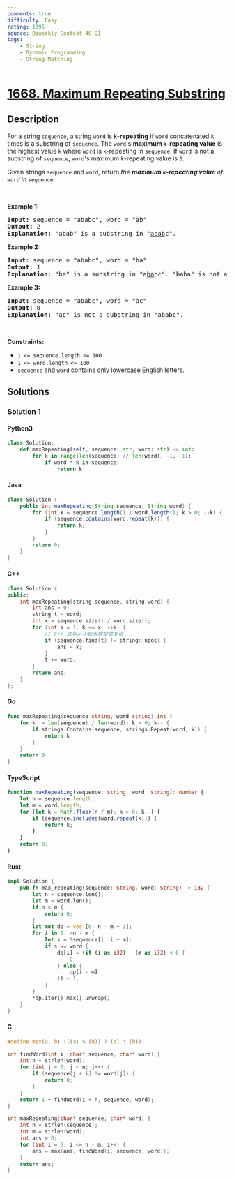 ```yaml
---
comments: true
difficulty: Easy
rating: 1395
source: Biweekly Contest 40 Q1
tags:
    - String
    - Dynamic Programming
    - String Matching
---
```


<!-- problem:start -->

# [1668. Maximum Repeating Substring](https://leetcode.com/problems/maximum-repeating-substring)

## Description

<!-- description:start -->

<p>For a string <code>sequence</code>, a string <code>word</code> is <strong><code>k</code>-repeating</strong> if <code>word</code> concatenated <code>k</code> times is a substring of <code>sequence</code>. The <code>word</code>&#39;s <strong>maximum <code>k</code>-repeating value</strong> is the highest value <code>k</code> where <code>word</code> is <code>k</code>-repeating in <code>sequence</code>. If <code>word</code> is not a substring of <code>sequence</code>, <code>word</code>&#39;s maximum <code>k</code>-repeating value is <code>0</code>.</p>

<p>Given strings <code>sequence</code> and <code>word</code>, return <em>the <strong>maximum <code>k</code>-repeating value</strong> of <code>word</code> in <code>sequence</code></em>.</p>

<p>&nbsp;</p>
<p><strong class="example">Example 1:</strong></p>

<pre>
<strong>Input:</strong> sequence = &quot;ababc&quot;, word = &quot;ab&quot;
<strong>Output:</strong> 2
<strong>Explanation: </strong>&quot;abab&quot; is a substring in &quot;<u>abab</u>c&quot;.
</pre>

<p><strong class="example">Example 2:</strong></p>

<pre>
<strong>Input:</strong> sequence = &quot;ababc&quot;, word = &quot;ba&quot;
<strong>Output:</strong> 1
<strong>Explanation: </strong>&quot;ba&quot; is a substring in &quot;a<u>ba</u>bc&quot;. &quot;baba&quot; is not a substring in &quot;ababc&quot;.
</pre>

<p><strong class="example">Example 3:</strong></p>

<pre>
<strong>Input:</strong> sequence = &quot;ababc&quot;, word = &quot;ac&quot;
<strong>Output:</strong> 0
<strong>Explanation: </strong>&quot;ac&quot; is not a substring in &quot;ababc&quot;. 
</pre>

<p>&nbsp;</p>
<p><strong>Constraints:</strong></p>

<ul>
	<li><code>1 &lt;= sequence.length &lt;= 100</code></li>
	<li><code>1 &lt;= word.length &lt;= 100</code></li>
	<li><code>sequence</code> and <code>word</code>&nbsp;contains only lowercase English letters.</li>
</ul>

<!-- description:end -->

## Solutions

<!-- solution:start -->

### Solution 1

<!-- tabs:start -->

#### Python3

```python
class Solution:
    def maxRepeating(self, sequence: str, word: str) -> int:
        for k in range(len(sequence) // len(word), -1, -1):
            if word * k in sequence:
                return k
```

#### Java

```java
class Solution {
    public int maxRepeating(String sequence, String word) {
        for (int k = sequence.length() / word.length(); k > 0; --k) {
            if (sequence.contains(word.repeat(k))) {
                return k;
            }
        }
        return 0;
    }
}
```

#### C++

```cpp
class Solution {
public:
    int maxRepeating(string sequence, string word) {
        int ans = 0;
        string t = word;
        int x = sequence.size() / word.size();
        for (int k = 1; k <= x; ++k) {
            // C++ 这里从小到大枚举重复值
            if (sequence.find(t) != string::npos) {
                ans = k;
            }
            t += word;
        }
        return ans;
    }
};
```

#### Go

```go
func maxRepeating(sequence string, word string) int {
	for k := len(sequence) / len(word); k > 0; k-- {
		if strings.Contains(sequence, strings.Repeat(word, k)) {
			return k
		}
	}
	return 0
}
```

#### TypeScript

```ts
function maxRepeating(sequence: string, word: string): number {
    let n = sequence.length;
    let m = word.length;
    for (let k = Math.floor(n / m); k > 0; k--) {
        if (sequence.includes(word.repeat(k))) {
            return k;
        }
    }
    return 0;
}
```

#### Rust

```rust
impl Solution {
    pub fn max_repeating(sequence: String, word: String) -> i32 {
        let n = sequence.len();
        let m = word.len();
        if n < m {
            return 0;
        }
        let mut dp = vec![0; n - m + 1];
        for i in 0..=n - m {
            let s = &sequence[i..i + m];
            if s == word {
                dp[i] = (if (i as i32) - (m as i32) < 0 {
                    0
                } else {
                    dp[i - m]
                }) + 1;
            }
        }
        *dp.iter().max().unwrap()
    }
}
```

#### C

```c
#define max(a, b) (((a) > (b)) ? (a) : (b))

int findWord(int i, char* sequence, char* word) {
    int n = strlen(word);
    for (int j = 0; j < n; j++) {
        if (sequence[j + i] != word[j]) {
            return 0;
        }
    }
    return 1 + findWord(i + n, sequence, word);
}

int maxRepeating(char* sequence, char* word) {
    int n = strlen(sequence);
    int m = strlen(word);
    int ans = 0;
    for (int i = 0; i <= n - m; i++) {
        ans = max(ans, findWord(i, sequence, word));
    }
    return ans;
}
```

<!-- tabs:end -->

<!-- solution:end -->

<!-- problem:end -->
